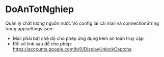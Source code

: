 # DoAnTotNghiep
Quản lý chất lượng nguồn nước
Vô config lại cái mail và connectionString trong appsettings.json:
  + Mail phải bật chế độ cho phép ứng dụng kém an toàn truy cập
  + Rồi vô link sau để cho phép: https://accounts.google.com/b/0/DisplayUnlockCaptcha
